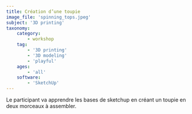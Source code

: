 ```yaml
---
title: Création d’une toupie
image_file: 'spinning_tops.jpeg'
subject: '3D printing'
taxonomy:
    category:
        - workshop
    tag:
        - '3D printing'
        - '3D modeling'
        - 'playful'
    ages:
        - 'all'
    software:
        - 'SketchUp'
---
```

Le participant va apprendre les bases de sketchup en créant un toupie en deux morceaux à assembler.